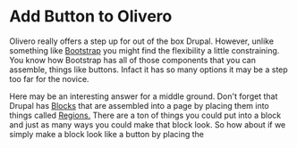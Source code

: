 
# Add Button to Olivero

Olivero really offers a step up for out of the box Drupal.  However, unlike something like [Bootstrap](/theme/bootstrap.md) you might find the flexibility a little constraining.  You know how Bootstrap has all of those components that you can assemble, things like buttons.  Infact it has so many options it may be a step too far for the novice.  

Here may be an interesting answer for a middle ground.  Don't forget that Drupal has [Blocks](/book/blocks.md) that are assembled into a page by placing them into things called [Regions.](https://www.drupal.org/docs/user_guide/hy/block-regions.html)  There are a ton of things you could put into a block and just as many ways you could make that block look.  So how about if we simply make a block look like a button by placing the <style> into it with its configuration box set to "Full HTML" and dropping inline CSS right in the block.   Don't worry, if that all sounds like jargon because what you will find below is exactly how to do it and even the code itself.

What you will get will look like this; but you can easily change colors, words, shape, and what it invokes or calls.

<img src="../theme/themeimages/addbuttonexample.png"  width="600">

## 'Add Your Own' button

Here is how to create the "Add Your Own" Button & place it in the Social Bar.  A Drupal site with the Olivero theme installed will look something like this.  The Social Bar is on the left side where you see the RSS Feed.

<img src="../theme/themeimages/oliverofrontpage.png"  width="600">

As we set it up, you might to direct it to "google's URL" as the link to test it; the css code lists 'www.example.com'.  The key depends on your objective in terms of where you want the button to send people.  An example might be that you have a travel site and you want people to be able to add their own submissions; in which case you might point the button to a Content Type submission form you have set up all the fields of information you want to get from them as input.  And you might then just have it sit as 'unpublished' content until you have reviewed it.  You might even set up a specific workflow.  The node that it  points to will be built and added to over time as it takes submissions.  

### Making the button

We are going to make our button as a custom block and it will be in the custom block library for us to ultimately "place" it (e.g. put in the [region](https://www.drupal.org/docs/user_guide/en/block-regions.html) of our layout where we want it).

First we need to make our custom block.  Go to Administration/Structure/Block layout/ and choose Add custom block. 

<img src="../theme/themeimages/addbuttongettoblocklibrary.png"  width="400">

In that custom block library we hit "add" and give our block a name; something with the name of a button would make sense.   Remember, that each time you want to work on your button you will find its name on the list and hit the "edit" option.  You might want to change its size, color, font style, label, etc.

After you choose add or when you choose edit you will see a screen that looks like this.  The key is to go down to the box below the Body where it says "Text Format" and select "Full HTML" from the options on the pulldown. 

<img src="../theme/themeimages/oliverobuttonaddcontentblock.png"  width="600">

Here the example has been given the Block description of "AddYourOwnButton" to be easily identified later from our list.  And you can see the Text format has been changed to "Full HTML".  Note the "Source" icon on the Body section menu and click it.

<img src="../theme/themeimages/addbuttondescribeblockformathtml.png"  width="600">


Make sure  the "Text Format" is set on "Full HTML and that you hit and highlighted the "Source" button in the upper right of the Body area;  now paste the code you copy from below into the Body.  It can <font color=yellow>NOT BE STRESSED ENOUGH</font> that the "Full HTML" is selected and the "Source" button activated; if you don't do this, instead of a button showing up you will have code showing up. (If that happens just go back to 'edit' and do it right.)

<img src="../theme/themeimages/addbutton7.png"  width="500">


When you hit "Save" it will take you to a "Configure block" page where your Title will be prefilled and all you need to do is 'unCheck' the "Display title" option.  Then click "Save block".

<img src="../theme/themeimages/addbuttonconfigureblock.png"  width="500">


Here is the code you want to use for the button.  It is first presented in an image which may be more readable. 

<img src="../theme/themeimages/oliverobuttoncss.png"  width="500">

The code itself is available right below so it can just be copied from this documentation and dropped in the 'Body' area:

```
<style type="text/css">.styled {
    transform: rotate(90deg);
    border: 0;
    line-height: 2.5;
    padding: 0 1em;
    font-size: 0.5em;
    text-align: center;
    color: #fff;
    text-shadow: 1px 1px 1px #000;
    border-radius: 10px;
    background-color: rgba(220, 0, 0, 1);
    background-image: linear-gradient(to top left,
                                      rgba(0, 0, 0, .2),
                                      rgba(0, 0, 0, .2) 30%,
                                      rgba(0, 0, 0, 0));
    box-shadow: inset 2px 2px 3px rgba(255, 255, 255, .6),
                inset -2px -2px 3px rgba(0, 0, 0, .6);
}

.styled:hover {
    background-color: rgba(255, 0, 0, 1);
}

.styled:active {
    box-shadow: inset -2px -2px 3px rgba(255, 255, 255, .6),
                inset 2px 2px 3px rgba(0, 0, 0, .6);
}
</style>
<form><button class="favorite styled" formaction="http://www.google.com" formtarget="_blank">Add your own!</button></form>
```

<br>

this is where you place the HTML code to do stuff.  In our case, since it is a button that doesn't have a bunch of graphical interface with other elements of our website, just within the 'region' we place it, we are going to <style> the look of the button right within a leading chunk of inline CSS code.

The button that makes up the code won't show up on your website until you 'place' the custom block you made.  To do that you go into "Administration/Structure/Block Layout" from tool bar and you will see all the regions you have in your site. 

<img src="../theme/themeimages/oliverobuttonstructureblocklayout.png"  width="980">

Scroll down to the region called 'Social Bar' and hit the "Place Block" button...

<img src="../theme/themeimages/addbuttonplaceblockcloseup1.png"  width="650">

You will see a list of the blocks available.

<img src="../theme/themeimages/addbuttonplaceblockcloseup.png"  width="500">

You named this block when you set it up as your own version of "Add Your Own Button", so select the block you named.  It may drop in below the RSS Feed that is a standard item in this region but all you need to do is drag and drop it above that with the Maltese cross looking symbol.

Here's what it looks like.  Remember, you can change the color, label, even the curve shape and shadow by editing that code we used.

<img src="../theme/themeimages/addbuttonfinal.png"  width="900">

<br>
<br>
<br>

[Learn More - CMS Front-end](../chapters.md#front-end)

